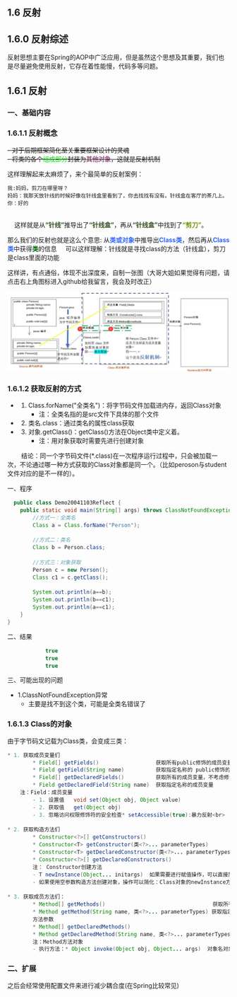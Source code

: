 ## 1.6 反射

## 1.6.0 反射综述
反射思想主要在Spring的AOP中广泛应用，但是虽然这个思想及其重要，我们也是尽量避免使用反射，它存在着性能慢，代码多等问题。

## 1.6.1 反射

<h3>一、基础内容</h3>

### 1.6.1.1 反射概念

~~- 对于后期框架简化至关重要框架设计的灵魂~~<br>
~~- 将类的各个<font color=grenn>组成部分</font>封装为<font color=#965286><b>其他对象</b></font>，这就是反射机制~~

这样理解起来太麻烦了，来个最简单的反射案例：
```html
我:妈妈，剪刀在哪里呀？
妈妈：我那天放针线的时候好像在针线盒里看到了，你去找找有没有。针线盒在客厅的茶几上。	
你：好的
```
<br>
 &nbsp;  &nbsp; 这样就是从<font color=#36532><b>“针线”</b></font>推导出了<font color=#36532><b>“针线盒”</b></font>，再从<font color=#36532><b>“针线盒”</b></font>中找到了<font color=#6e96><b>“剪刀”</b></font>。

那么我们的反射也就是这么个意思:
从<font color=#3366FF><b>类或对象</b></font>中推导出<font color=#3366FF><b>Class类</b></font>，然后再从<font color=#3366FF><b>Class类</b></font>中获得<font color=#006600><b>类</b></font>的信息
&nbsp; &nbsp; 可以这样理解：针线就是寻找class的方法（针线盒），剪刀是class里面的功能

这样讲，有点通俗，体现不出深度来，自制一张图（大哥大姐如果觉得有问题，请点击右上角图标进入github给我留言，我会及时改正）

![avatar](./assets/6.jpg)

### 1.6.1.2 获取反射的方式

- 1. Class.forName("全类名")：将字节码文件加载进内存，返回Class对象    
      - 注：全类名指的是src文件下具体的那个文件
- 2. 类名.class：通过类名的属性class获取
- 3. 对象.getClass()：getClass()方法在Object类中定义着。                
      - 注：用对象获取时需要先进行创建对象
  
 &nbsp;  &nbsp;  &nbsp;  &nbsp; 结论：同一个字节码文件(*.class)在一次程序运行过程中，只会被加载一次，不论通过哪一种方式获取的Class对象都是同一个。（比如peroson与student文件对应的是不一样的）。
 
一、程序

```java
  public class Demo20041103Reflect {
    public static void main(String[] args) throws ClassNotFoundException {
        //方式一：全类名
        Class a = Class.forName("Person");

        //方式二：类名
        Class b = Person.class;

        //方式三：对象获取
        Person c = new Person();
        Class c1 = c.getClass();

        System.out.println(a==b);
        System.out.println(b==c1);
        System.out.println(a==c1);
    }
}
```` 
二、结果
```java
            true
            true
            true
```
三、可能出现的问题
- 1.ClassNotFoundException异常
    - 主要是找不到这个类，可能是全类名错误了


### 1.6.1.3 Class的对象
由于字节码文记载为Class类，会变成三类：
```java
* 1. 获取成员变量们
        * Field[] getFields()                  获取所有public修饰的成员变量
        * Field getField(String name)          获取指定名称的 public修饰的成员变量
        * Field[] getDeclaredFields()          获取所有的成员变量，不考虑修饰符
        * Field getDeclaredField(String name)  获取指定名称的成员变量
    注：Field：成员变量
        - 1. 设置值   void set(Object obj, Object value)            
        - 2. 获取值   get(Object obj) 
        - 3. 忽略访问权限修饰符的安全检查* setAccessible(true):暴力反射<br>         对于private使用这个，可以进行修改
 
* 2. 获取构造方法们
        * Constructor<?>[] getConstructors()                             获取public修饰的构造方法
        * Constructor<T> getConstructor(类<?>... parameterTypes)         获取public修饰指定的有参构造，在函数方法写入参数
        * Constructor<T> getDeclaredConstructor(类<?>... parameterTypes) 获取所有修饰指定的有参构造，在函数方法写入参数
        * Constructor<?>[] getDeclaredConstructors()                     修饰符不受限制
        注： Constructor创建方法
        - T newInstance(Object... initargs)  如果需要进行赋值操作，可以直接加在上面四个之后
        - 如果使用空参数构造方法创建对象，操作可以简化：Class对象的newInstance方法
        
* 3. 获取成员方法们：
        * Method[] getMethods()                                  获取所有方法
        * Method getMethod(String name, 类<?>... parameterTypes) 获取指定方法
        方法参数
        * Method[] getDeclaredMethods()
        * Method getDeclaredMethod(String name, 类<?>... parameterTypes)
        注：Method方法对象
        - 执行方法：* Object invoke(Object obj, Object... args)  对象名对象的设置
```        
 <h3>二、扩展</h3>
       之后会经常使用配置文件来进行减少耦合度(在Spring比较常见)